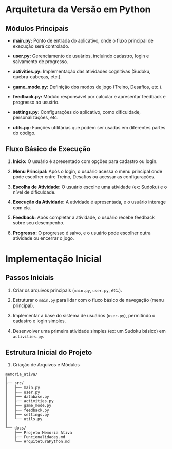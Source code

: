 # Arquitetura da Versão em Python

## Módulos Principais

- **main.py:** Ponto de entrada do aplicativo, onde o fluxo principal de execução será controlado.

- **user.py:** Gerenciamento de usuários, incluindo cadastro, login e salvamento de progresso.
- **activities.py:** Implementação das atividades cognitivas (Sudoku, quebra-cabeças, etc.).
- **game_mode.py:** Definição dos modos de jogo (Treino, Desafios, etc.).
- **feedback.py:** Módulo responsável por calcular e apresentar feedback e progresso ao usuário.
- **settings.py:** Configurações do aplicativo, como dificuldade, personalizações, etc.
- **utils.py:** Funções utilitárias que podem ser usadas em diferentes partes do código.

## Fluxo Básico de Execução

1. **Início:** O usuário é apresentado com opções para cadastro ou login.

2. **Menu Principal:** Após o login, o usuário acessa o menu principal onde pode escolher entre Treino, Desafios ou acessar as configurações.
3. **Escolha de Atividade:** O usuário escolhe uma atividade (ex: Sudoku) e o nível de dificuldade.
4. **Execução da Atividade:** A atividade é apresentada, e o usuário interage com ela.
5. **Feedback:** Após completar a atividade, o usuário recebe feedback sobre seu desempenho.
6. **Progresso:** O progresso é salvo, e o usuário pode escolher outra atividade ou encerrar o jogo.

# Implementação Inicial

## Passos Iniciais

1. Criar os arquivos principais (`main.py`, `user.py`, etc.).

2. Estruturar o `main.py` para lidar com o fluxo básico de navegação (menu principal).
3. Implementar a base do sistema de usuários (`user.py`), permitindo o cadastro e login simples.
4. Desenvolver uma primeira atividade simples (ex: um Sudoku básico) em `activities.py`.

## Estrutura Inicial do Projeto

1. Criação de Arquivos e Módulos

```plaintext
memoria_ativa/
│
├── src/
│   ├── main.py
│   ├── user.py
│   ├── database.py
│   ├── activities.py
│   ├── game_mode.py
│   ├── feedback.py
│   ├── settings.py
│   └── utils.py
│
└── docs/
    ├── Projeto Memória Ativa
    ├── Funcionalidades.md
    └── ArquiteturaPython.md
```